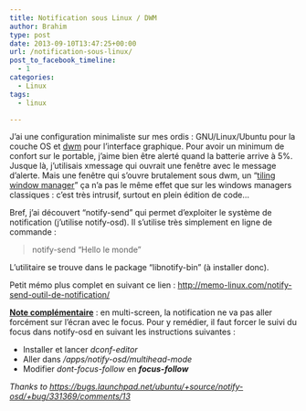 ```yaml
---
title: Notification sous Linux / DWM
author: Brahim
type: post
date: 2013-09-10T13:47:25+00:00
url: /notification-sous-linux/
post_to_facebook_timeline:
  - 1
categories:
  - Linux
tags:
  - linux

---
```

J&#8217;ai une configuration minimaliste sur mes ordis : GNU/Linux/Ubuntu pour la couche OS et [dwm][1] pour l&#8217;interface graphique. Pour avoir un minimum de confort sur le portable, j&#8217;aime bien être alerté quand la batterie arrive à 5%. Jusque là, j&#8217;utilisais xmessage qui ouvrait une fenêtre avec le message d&#8217;alerte. Mais une fenêtre qui s&#8217;ouvre brutalement sous dwm, un &#8220;[tiling window manager][2]&#8221; ça n&#8217;a pas le même effet que sur les windows managers classiques : c&#8217;est très intrusif, surtout en plein édition de code&#8230;<!--more-->

Bref, j&#8217;ai découvert &#8220;notify-send&#8221; qui permet d&#8217;exploiter le système de notification (j&#8217;utilise notify-osd). Il s&#8217;utilise très simplement en ligne de commande :

> notify-send &#8220;Hello le monde&#8221;

L&#8217;utilitaire se trouve dans le package &#8220;libnotify-bin&#8221; (à installer donc).

Petit mémo plus complet en suivant ce lien : <http://memo-linux.com/notify-send-outil-de-notification/>

<span style="text-decoration: underline;"><strong>Note complémentaire</strong></span> : en multi-screen, la notification ne va pas aller forcément sur l&#8217;écran avec le focus. Pour y remédier, il faut forcer le suivi du focus dans notify-osd en suivant les instructions suivantes :

  * Installer et lancer _dconf-editor_
  * Aller dans _/apps/notify-osd/multihead-mode_
  * Modifier _dont-focus-follow_ en **_focus-follow_**

_Thanks to <https://bugs.launchpad.net/ubuntu/+source/notify-osd/+bug/331369/comments/13>_

 [1]: http://dwm.suckless.org/ "Lien vers le site de dwm un tiled window manager "
 [2]: http://en.wikipedia.org/wiki/Tiling_window_manager "Wikipedia en anglais sur les Tiling Window Manager"